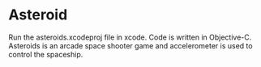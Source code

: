 # Asteroid
Run the asteroids.xcodeproj file in xcode.
Code is written in Objective-C.
Asteroids is an arcade space shooter game and accelerometer is used to control the spaceship.
